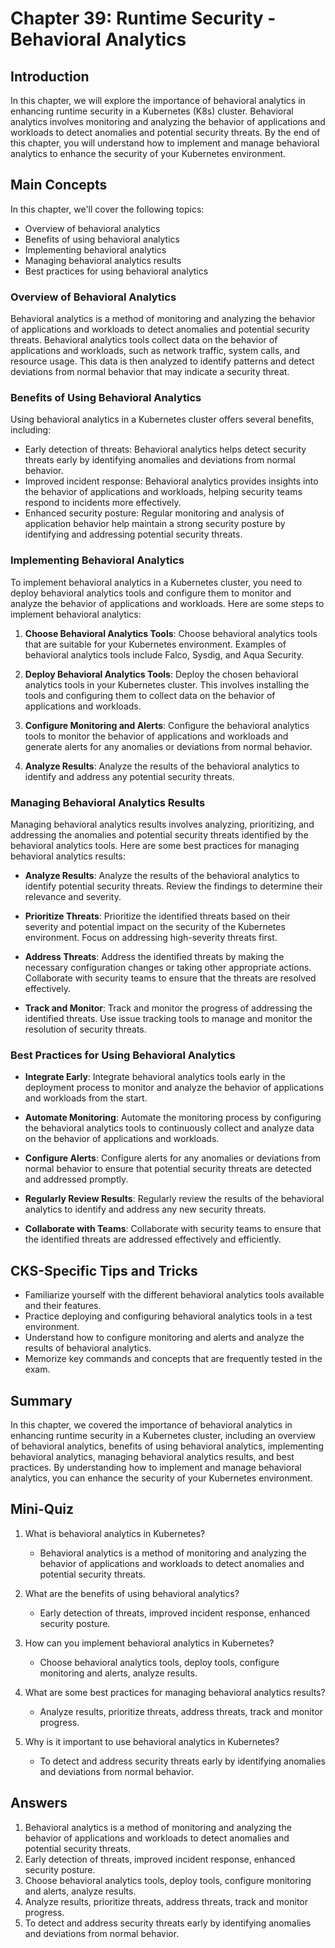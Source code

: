 # Chapter 39: Runtime Security - Behavioral Analytics

## Introduction

In this chapter, we will explore the importance of behavioral analytics in enhancing runtime security in a Kubernetes (K8s) cluster. Behavioral analytics involves monitoring and analyzing the behavior of applications and workloads to detect anomalies and potential security threats. By the end of this chapter, you will understand how to implement and manage behavioral analytics to enhance the security of your Kubernetes environment.

## Main Concepts

In this chapter, we'll cover the following topics:
- Overview of behavioral analytics
- Benefits of using behavioral analytics
- Implementing behavioral analytics
- Managing behavioral analytics results
- Best practices for using behavioral analytics

### Overview of Behavioral Analytics

Behavioral analytics is a method of monitoring and analyzing the behavior of applications and workloads to detect anomalies and potential security threats. Behavioral analytics tools collect data on the behavior of applications and workloads, such as network traffic, system calls, and resource usage. This data is then analyzed to identify patterns and detect deviations from normal behavior that may indicate a security threat.

### Benefits of Using Behavioral Analytics

Using behavioral analytics in a Kubernetes cluster offers several benefits, including:
- Early detection of threats: Behavioral analytics helps detect security threats early by identifying anomalies and deviations from normal behavior.
- Improved incident response: Behavioral analytics provides insights into the behavior of applications and workloads, helping security teams respond to incidents more effectively.
- Enhanced security posture: Regular monitoring and analysis of application behavior help maintain a strong security posture by identifying and addressing potential security threats.

### Implementing Behavioral Analytics

To implement behavioral analytics in a Kubernetes cluster, you need to deploy behavioral analytics tools and configure them to monitor and analyze the behavior of applications and workloads. Here are some steps to implement behavioral analytics:

1. **Choose Behavioral Analytics Tools**: Choose behavioral analytics tools that are suitable for your Kubernetes environment. Examples of behavioral analytics tools include Falco, Sysdig, and Aqua Security.

2. **Deploy Behavioral Analytics Tools**: Deploy the chosen behavioral analytics tools in your Kubernetes cluster. This involves installing the tools and configuring them to collect data on the behavior of applications and workloads.

3. **Configure Monitoring and Alerts**: Configure the behavioral analytics tools to monitor the behavior of applications and workloads and generate alerts for any anomalies or deviations from normal behavior.

4. **Analyze Results**: Analyze the results of the behavioral analytics to identify and address any potential security threats.

### Managing Behavioral Analytics Results

Managing behavioral analytics results involves analyzing, prioritizing, and addressing the anomalies and potential security threats identified by the behavioral analytics tools. Here are some best practices for managing behavioral analytics results:

- **Analyze Results**: Analyze the results of the behavioral analytics to identify potential security threats. Review the findings to determine their relevance and severity.

- **Prioritize Threats**: Prioritize the identified threats based on their severity and potential impact on the security of the Kubernetes environment. Focus on addressing high-severity threats first.

- **Address Threats**: Address the identified threats by making the necessary configuration changes or taking other appropriate actions. Collaborate with security teams to ensure that the threats are resolved effectively.

- **Track and Monitor**: Track and monitor the progress of addressing the identified threats. Use issue tracking tools to manage and monitor the resolution of security threats.

### Best Practices for Using Behavioral Analytics

- **Integrate Early**: Integrate behavioral analytics tools early in the deployment process to monitor and analyze the behavior of applications and workloads from the start.

- **Automate Monitoring**: Automate the monitoring process by configuring the behavioral analytics tools to continuously collect and analyze data on the behavior of applications and workloads.

- **Configure Alerts**: Configure alerts for any anomalies or deviations from normal behavior to ensure that potential security threats are detected and addressed promptly.

- **Regularly Review Results**: Regularly review the results of the behavioral analytics to identify and address any new security threats.

- **Collaborate with Teams**: Collaborate with security teams to ensure that the identified threats are addressed effectively and efficiently.

## CKS-Specific Tips and Tricks

- Familiarize yourself with the different behavioral analytics tools available and their features.
- Practice deploying and configuring behavioral analytics tools in a test environment.
- Understand how to configure monitoring and alerts and analyze the results of behavioral analytics.
- Memorize key commands and concepts that are frequently tested in the exam.

## Summary

In this chapter, we covered the importance of behavioral analytics in enhancing runtime security in a Kubernetes cluster, including an overview of behavioral analytics, benefits of using behavioral analytics, implementing behavioral analytics, managing behavioral analytics results, and best practices. By understanding how to implement and manage behavioral analytics, you can enhance the security of your Kubernetes environment.

## Mini-Quiz

1. What is behavioral analytics in Kubernetes?
   - Behavioral analytics is a method of monitoring and analyzing the behavior of applications and workloads to detect anomalies and potential security threats.

2. What are the benefits of using behavioral analytics?
   - Early detection of threats, improved incident response, enhanced security posture.

3. How can you implement behavioral analytics in Kubernetes?
   - Choose behavioral analytics tools, deploy tools, configure monitoring and alerts, analyze results.

4. What are some best practices for managing behavioral analytics results?
   - Analyze results, prioritize threats, address threats, track and monitor progress.

5. Why is it important to use behavioral analytics in Kubernetes?
   - To detect and address security threats early by identifying anomalies and deviations from normal behavior.

## Answers

1. Behavioral analytics is a method of monitoring and analyzing the behavior of applications and workloads to detect anomalies and potential security threats.
2. Early detection of threats, improved incident response, enhanced security posture.
3. Choose behavioral analytics tools, deploy tools, configure monitoring and alerts, analyze results.
4. Analyze results, prioritize threats, address threats, track and monitor progress.
5. To detect and address security threats early by identifying anomalies and deviations from normal behavior.
